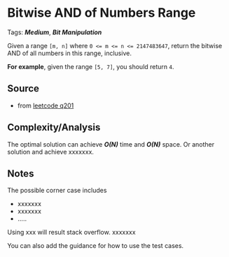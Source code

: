 [comment]: <> (This is a comment, it will not be included. For every question commit to the repository, you should put this readme file in the question/problem folder as a readme file, rename it to README.md)

# Bitwise AND of Numbers Range
Tags: ___Medium___, ___Bit Manipulation___

Given a range `[m, n]` where `0 <= m <= n <= 2147483647`, return the bitwise AND of all numbers in this range, inclusive.

__For example__, given the range `[5, 7]`, you should return `4`.

## Source
* from [leetcode q201](https://leetcode.com/problems/bitwise-and-of-numbers-range)

## Complexity/Analysis
The optimal solution can achieve ___O(N)___ time and ___O(N)___ space. Or another solution and achieve xxxxxxx.

## Notes
The possible corner case includes
* xxxxxxx
* xxxxxxx
* .....

Using xxx will result stack overflow. xxxxxxx

You can also add the guidance for how to use the test cases.
